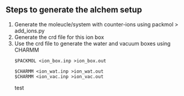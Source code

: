 ## Steps to generate the alchem setup

<ol>
  <li>Generate the moleucle/system with counter-ions using packmol > add_ions.py</li>
  <li>Generate the crd file for this ion box</li>
  <li>Use the crd file to generate the water and vacuum boxes using CHARMM</li>

```
$PACKMOL <ion_box.inp >ion_box.out

$CHARMM <ion_wat.inp >ion_wat.out
$CHARMM <ion_vac.inp >ion_vac.out
```
test

